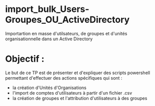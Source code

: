 # import_bulk_Users-Groupes_OU_ActiveDirectory
Importartion en masse d'utilsateurs, de groupes et d'unités organisationnelle dans un Active Directory

# Objectif :
Le but de ce TP est de présenter et d'expliquer des scripts powershell permettant d'effectuer des
actions spécifiques qui sont : 
- la création d'Unités d'Organisations
- l'import de comptes d'utilisateurs à partir d'un fichier .csv
- la création de groupes et l'attribution d'utilisateurs à des groupes
